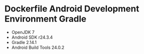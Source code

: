Dockerfile Android Development Environment Gradle
===========

 * OpenJDK 7
 * Android SDK r24.3.4
 * Gradle 2.14.1
 * Android Build Tools 24.0.2
